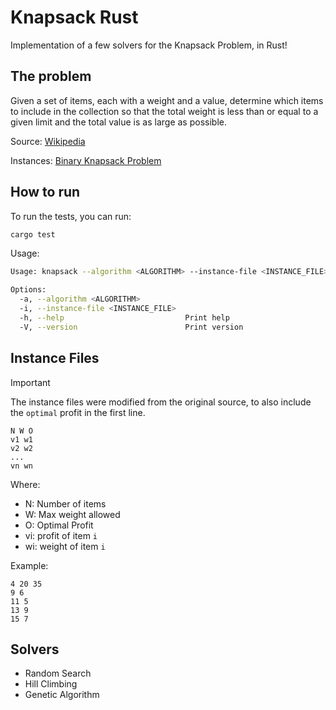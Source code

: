 # Knapsack Rust

Implementation of a few solvers for the Knapsack Problem, in Rust!

## The problem

Given a set of items, each with a weight and a value, determine which items to include in the collection so that the total weight is less than or equal to a given limit and the total value is as large as possible.

Source: [Wikipedia](https://en.wikipedia.org/wiki/Knapsack_problem)

Instances: [Binary Knapsack Problem](http://artemisa.unicauca.edu.co/~johnyortega/instances_01_KP/)

## How to run

To run the tests, you can run:
```bash
cargo test
```

Usage:
```bash
Usage: knapsack --algorithm <ALGORITHM> --instance-file <INSTANCE_FILE>

Options:
  -a, --algorithm <ALGORITHM>
  -i, --instance-file <INSTANCE_FILE>
  -h, --help                           Print help
  -V, --version                        Print version
```

## Instance Files

> [!IMPORTANT]  
> The instance files were modified from the original source, to also include the `optimal` profit in the first line.

```
N W O
v1 w1
v2 w2
...
vn wn
```

Where:
- N: Number of items
- W: Max weight allowed
- O: Optimal Profit
- vi: profit of item `i`
- wi: weight of item `i`

Example:
```
4 20 35
9 6
11 5
13 9
15 7
```

## Solvers

- Random Search
- Hill Climbing
- Genetic Algorithm
